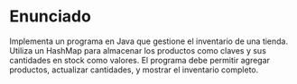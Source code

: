 # Enunciado
>
Implementa un programa en Java que gestione el inventario de una tienda. Utiliza un HashMap para almacenar los productos como claves y sus cantidades en stock como valores. El programa debe permitir agregar productos, actualizar cantidades, y mostrar el inventario completo.